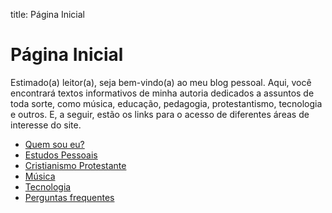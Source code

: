 title: Página Inicial

# Página Inicial

Estimado(a) leitor(a), seja bem-vindo(a) ao meu blog pessoal. Aqui, você encontrará textos informativos de minha autoria dedicados a assuntos de toda sorte, como música, educação, pedagogia, protestantismo, tecnologia e outros. E, a seguir, estão os links para o acesso de diferentes áreas de interesse do site.

- [Quem sou eu?](./404/)
- [Estudos Pessoais](./404/)
- [Cristianismo Protestante](./protestantismo/)
- [Música](./404/)
- [Tecnologia](./404/)
- [Perguntas frequentes](./faq/)
